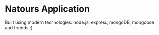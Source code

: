 # Natours Application

Built using modern technologies: node.js, express, mongoDB, mongoose and friends :)
